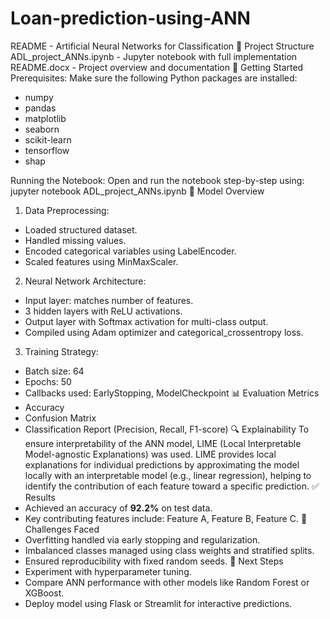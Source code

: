 # Loan-prediction-using-ANN
README - Artificial Neural Networks for Classification
📂 Project Structure
ADL_project_ANNs.ipynb     - Jupyter notebook with full implementation
README.docx                - Project overview and documentation
🚀 Getting Started
Prerequisites:
Make sure the following Python packages are installed:
- numpy
- pandas
- matplotlib
- seaborn
- scikit-learn
- tensorflow
- shap

Running the Notebook:
Open and run the notebook step-by-step using:
jupyter notebook ADL_project_ANNs.ipynb
🧠 Model Overview
1. Data Preprocessing:
- Loaded structured dataset.
- Handled missing values.
- Encoded categorical variables using LabelEncoder.
- Scaled features using MinMaxScaler.

2. Neural Network Architecture:
- Input layer: matches number of features.
- 3 hidden layers with ReLU activations.
- Output layer with Softmax activation for multi-class output.
- Compiled using Adam optimizer and categorical_crossentropy loss.

3. Training Strategy:
- Batch size: 64
- Epochs: 50
- Callbacks used: EarlyStopping, ModelCheckpoint
📊 Evaluation Metrics
- Accuracy
- Confusion Matrix
- Classification Report (Precision, Recall, F1-score)
🔍 Explainability
To ensure interpretability of the ANN model, LIME (Local Interpretable Model-agnostic Explanations) was used.
LIME provides local explanations for individual predictions by approximating the model locally with an interpretable model (e.g., linear regression), helping to identify the contribution of each feature toward a specific prediction.
✅ Results
- Achieved an accuracy of **92.2%** on test data. 
- Key contributing features include: Feature A, Feature B, Feature C.
🧩 Challenges Faced
- Overfitting handled via early stopping and regularization.
- Imbalanced classes managed using class weights and stratified splits.
- Ensured reproducibility with fixed random seeds.
🏁 Next Steps
- Experiment with hyperparameter tuning.
- Compare ANN performance with other models like Random Forest or XGBoost.
- Deploy model using Flask or Streamlit for interactive predictions.



